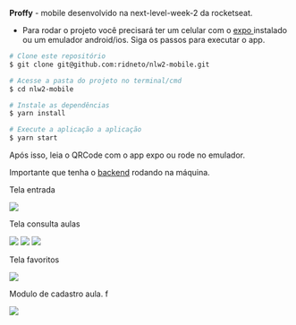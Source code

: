 <strong>Proffy</strong> - mobile desenvolvido na next-level-week-2 da rocketseat.

- Para rodar o projeto você precisará ter um celular com o
    <a target="_blank" href="https://play.google.com/store/apps/details?id=host.exp.exponent"> expo </a> instalado ou um emulador android/ios. Siga os passos para executar o app.

```bash
# Clone este repositório
$ git clone git@github.com:ridneto/nlw2-mobile.git

# Acesse a pasta do projeto no terminal/cmd
$ cd nlw2-mobile

# Instale as dependências
$ yarn install

# Execute a aplicação a aplicação
$ yarn start
```

Após isso, leia o QRCode com o app expo ou rode no emulador.

Importante que tenha o <a target="_blank" href="https://github.com/ridneto/nlw2-mobile">backend</a> rodando na máquina.

Tela entrada 

<img src="./.github/welcome-page.jpeg" />

Tela consulta aulas

<img src="./.github/search-classes-filter.jpeg" />
<img src="./.github/classes-1.jpeg" />
<img src="./.github/classes-2.jpeg" />

Tela favoritos

<img src="./.github/favorites.jpeg" />

Modulo de cadastro aula. f

<img src="./.github/register-proffy.jpeg" />
